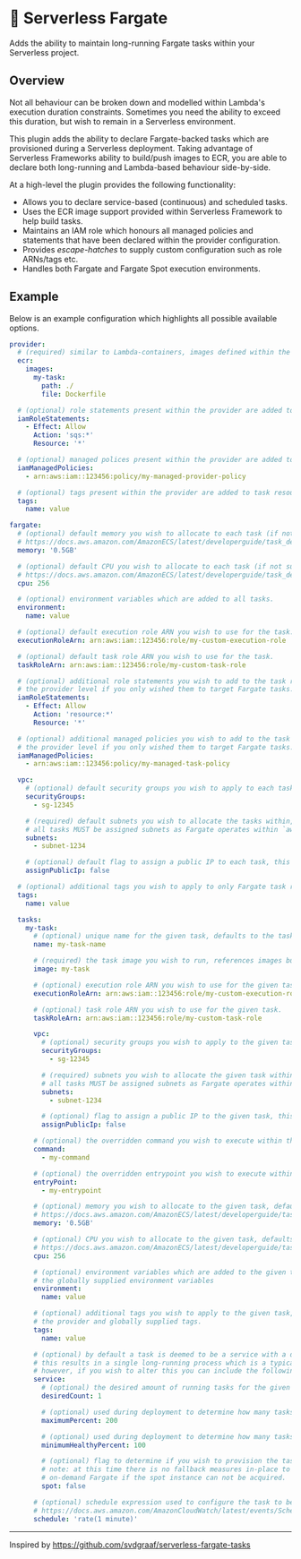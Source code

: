 # 🚀 Serverless Fargate

Adds the ability to maintain long-running Fargate tasks within your Serverless project.

## Overview

Not all behaviour can be broken down and modelled within Lambda's execution duration constraints.
Sometimes you need the ability to exceed this duration, but wish to remain in a Serverless environment.

This plugin adds the ability to declare Fargate-backed tasks which are provisioned during a Serverless deployment.
Taking advantage of Serverless Frameworks ability to build/push images to ECR, you are able to declare both long-running and Lambda-based behaviour side-by-side.

At a high-level the plugin provides the following functionality:

- Allows you to declare service-based (continuous) and scheduled tasks.
- Uses the ECR image support provided within Serverless Framework to help build tasks.
- Maintains an IAM role which honours all managed policies and statements that have been declared within the provider configuration.
- Provides _escape-hatches_ to supply custom configuration such as role ARNs/tags etc.
- Handles both Fargate and Fargate Spot execution environments.

## Example

Below is an example configuration which highlights all possible available options.

```yaml
provider:
  # (required) similar to Lambda-containers, images defined within the provider are available to tasks.
  ecr:
    images:
      my-task:
        path: ./
        file: Dockerfile

  # (optional) role statements present within the provider are added to the task role.
  iamRoleStatements:
    - Effect: Allow
      Action: 'sqs:*'
      Resource: '*'

  # (optional) managed polices present within the provider are added to the task role.
  iamManagedPolicies:
    - arn:aws:iam::123456:policy/my-managed-provider-policy

  # (optional) tags present within the provider are added to task resources.
  tags:
    name: value

fargate:
  # (optional) default memory you wish to allocate to each task (if not supplied at the task level) - defaults to 0.5GB.
  # https://docs.aws.amazon.com/AmazonECS/latest/developerguide/task_definition_parameters.html#task_size
  memory: '0.5GB'

  # (optional) default CPU you wish to allocate to each task (if not supplied at the task level) - defaults to 256 (.25 vCPU).
  # https://docs.aws.amazon.com/AmazonECS/latest/developerguide/task_definition_parameters.html#task_size
  cpu: 256

  # (optional) environment variables which are added to all tasks.
  environment:
    name: value

  # (optional) default execution role ARN you wish to use for the task.
  executionRoleArn: arn:aws:iam::123456:role/my-custom-execution-role

  # (optional) default task role ARN you wish to use for the task.
  taskRoleArn: arn:aws:iam::123456:role/my-custom-task-role

  # (optional) additional role statements you wish to add to the task role, you would place statements here instead of at
  # the provider level if you only wished them to target Fargate tasks.
  iamRoleStatements:
    - Effect: Allow
      Action: 'resource:*'
      Resource: '*'

  # (optional) additional managed policies you wish to add to the task role, you would place policies here instead of at
  # the provider level if you only wished them to target Fargate tasks.
  iamManagedPolicies:
    - arn:aws:iam::123456:policy/my-managed-task-policy

  vpc:
    # (optional) default security groups you wish to apply to each task.
    securityGroups:
      - sg-12345

    # (required) default subnets you wish to allocate the tasks within, either subnets are defined here or within each task.
    # all tasks MUST be assigned subnets as Fargate operates within `awsvpc` mode.
    subnets:
      - subnet-1234

    # (optional) default flag to assign a public IP to each task, this requires the supplied subnets to be public (internet) facing.
    assignPublicIp: false

  # (optional) additional tags you wish to apply to only Fargate task resources.
  tags:
    name: value

  tasks:
    my-task:
      # (optional) unique name for the given task, defaults to the task key name.
      name: my-task-name

      # (required) the task image you wish to run, references images built within the `ecr` section.
      image: my-task

      # (optional) execution role ARN you wish to use for the given task.
      executionRoleArn: arn:aws:iam::123456:role/my-custom-execution-role

      # (optional) task role ARN you wish to use for the given task.
      taskRoleArn: arn:aws:iam::123456:role/my-custom-task-role

      vpc:
        # (optional) security groups you wish to apply to the given tasks, this overrides any default security groups supplied.
        securityGroups:
          - sg-12345

        # (required) subnets you wish to allocate the given task within, either subnets are defined here or at the global `vpc` level.
        # all tasks MUST be assigned subnets as Fargate operates within `awsvpc` mode.
        subnets:
          - subnet-1234

        # (optional) flag to assign a public IP to the given task, this requires the supplied subnets to be public (internet) facing.
        assignPublicIp: false

      # (optional) the overridden command you wish to execute within the task container.
      command:
        - my-command

      # (optional) the overridden entrypoint you wish to execute within the task container.
      entryPoint:
        - my-entrypoint

      # (optional) memory you wish to allocate to the given task, defaults to the globally supplied memory value.
      # https://docs.aws.amazon.com/AmazonECS/latest/developerguide/task_definition_parameters.html#task_size
      memory: '0.5GB'

      # (optional) CPU you wish to allocate to the given task, defaults to the globally supplied CPU value.
      # https://docs.aws.amazon.com/AmazonECS/latest/developerguide/task_definition_parameters.html#task_size
      cpu: 256

      # (optional) environment variables which are added to the given task, these are combined with
      # the globally supplied environment variables
      environment:
        name: value

      # (optional) additional tags you wish to apply to the given task, these are combined with
      # the provider and globally supplied tags.
      tags:
        name: value

      # (optional) by default a task is deemed to be a service with a desired count of one,
      # this results in a single long-running process which is a typical use-case of the plugin.
      # however, if you wish to alter this you can include the following configuration options.
      service:
        # (optional) the desired amount of running tasks for the given service.
        desiredCount: 1

        # (optional) used during deployment to determine how many tasks can be provisioned for the transition phase.
        maximumPercent: 200

        # (optional) used during deployment to determine how many tasks are required to remain active for the transition phase.
        minimumHealthyPercent: 100

        # (optional) flag to determine if you wish to provision the task using Fargate Spot.
        # note: at this time there is no fallback measures in-place to ensure that the task will be provisioned using
        # on-demand Fargate if the spot instance can not be acquired.
        spot: false

      # (optional) schedule expression used to configure the task to be executed at a desired time, as opposed to being a service.
      # https://docs.aws.amazon.com/AmazonCloudWatch/latest/events/ScheduledEvents.html
      schedule: 'rate(1 minute)'
```

---

Inspired by https://github.com/svdgraaf/serverless-fargate-tasks
